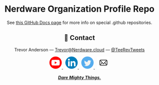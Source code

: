 <div align="center">

# Nerdware Organization Profile Repo

See [this GitHub Docs page](https://docs.github.com/en/communities/setting-up-your-project-for-healthy-contributions/creating-a-default-community-health-file) for more info on special .github repositories.

## 💬 Contact

Trevor Anderson — [Trevor@Nerdware.cloud](mailto:trevor@nerdware.cloud) — [@TeeRevTweets](https://twitter.com/teerevtweets)

  <a href="https://www.youtube.com/channel/@nerdware-io">
    <img src="https://github.com/trevor-anderson/trevor-anderson/blob/main/assets/YouTube_icon_circle.svg" height="40" alt="Check out Nerdware on YouTube" />
  </a>
  &nbsp;
  <a href="https://www.linkedin.com/in/meet-trevor-anderson/">
    <img src="https://github.com/trevor-anderson/trevor-anderson/blob/main/assets/LinkedIn_icon_circle.svg" height="40" alt="Trevor Anderson's LinkedIn" />
  </a>
  &nbsp;
  <a href="https://twitter.com/TeeRevTweets">
    <img src="https://github.com/trevor-anderson/trevor-anderson/blob/main/assets/Twitter_icon_circle.svg" height="40" alt="Trevor Anderson's Twitter" />
  </a>
  &nbsp;
  <a href="mailto:trevor@nerdware.cloud">
    <img src="https://github.com/trevor-anderson/trevor-anderson/blob/main/assets/email_icon_circle.svg" height="40" alt="Email Trevor Anderson" />
  </a>
  <br><br>

  <a href="https://www.youtube.com/watch?v=GO5FwsblpT8">
    <strong><i>Dare Mighty Things.</i></strong>
  </a>

</div>
